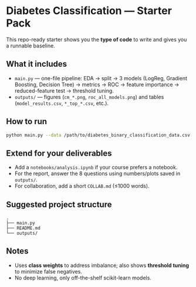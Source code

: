 # Diabetes Classification — Starter Pack

This repo-ready starter shows you the **type of code** to write and gives you a runnable baseline.

## What it includes
- `main.py` — one-file pipeline: EDA → split → 3 models (LogReg, Gradient Boosting, Decision Tree) → metrics → ROC → feature importance → reduced-feature test → threshold tuning.
- `outputs/` — figures (`cm_*.png`, `roc_all_models.png`) and tables (`model_results.csv`, `*_top_*.csv`, etc.).

## How to run
```bash
python main.py --data /path/to/diabetes_binary_classification_data.csv --outputs outputs
```

## Extend for your deliverables
- Add a `notebooks/analysis.ipynb` if your course prefers a notebook.
- For the report, answer the 8 questions using numbers/plots saved in `outputs/`.
- For collaboration, add a short `COLLAB.md` (≤1000 words).

## Suggested project structure
```
.
├── main.py
├── README.md
└── outputs/
```

## Notes
- Uses **class weights** to address imbalance; also shows **threshold tuning** to minimize false negatives.
- No deep learning, only off-the-shelf scikit-learn models.

